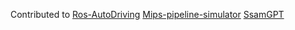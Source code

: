 Contributed to [Ros-AutoDriving][1] [Mips-pipeline-simulator][2] [SsamGPT][3]

  [1]: https://github.com/ParkGil-hyeon/ROS-AutoDriving
  [2]: https://github.com/YouSungBlade/Mips-pipeline-simulator
  [3]: https://github.com/OOAD-SSamGPT/gpt-plugin-ssam
